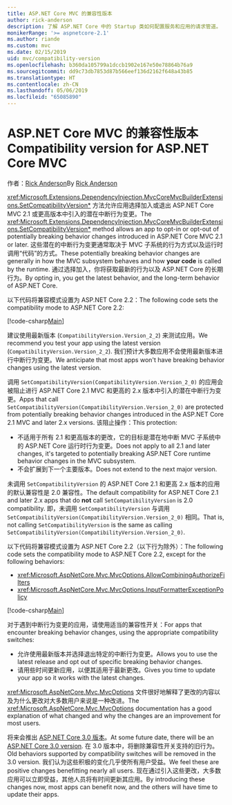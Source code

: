 ```yaml
---
title: ASP.NET Core MVC 的兼容性版本
author: rick-anderson
description: 了解 ASP.NET Core 中的 Startup 类如何配置服务和应用的请求管道。
monikerRange: '>= aspnetcore-2.1'
ms.author: riande
ms.custom: mvc
ms.date: 02/15/2019
uid: mvc/compatibility-version
ms.openlocfilehash: b360da105799a1dccb1902e167e50e78864b76a9
ms.sourcegitcommit: dd9c73db7853d87b566eef136d2162f648a43b85
ms.translationtype: HT
ms.contentlocale: zh-CN
ms.lasthandoff: 05/06/2019
ms.locfileid: "65085890"
---
```

# <a name="compatibility-version-for-aspnet-core-mvc"></a><span data-ttu-id="aa68b-103">ASP.NET Core MVC 的兼容性版本</span><span class="sxs-lookup"><span data-stu-id="aa68b-103">Compatibility version for ASP.NET Core MVC</span></span>

<span data-ttu-id="aa68b-104">作者：[Rick Anderson](https://twitter.com/RickAndMSFT)</span><span class="sxs-lookup"><span data-stu-id="aa68b-104">By [Rick Anderson](https://twitter.com/RickAndMSFT)</span></span>

<span data-ttu-id="aa68b-105"><xref:Microsoft.Extensions.DependencyInjection.MvcCoreMvcBuilderExtensions.SetCompatibilityVersion*> 方法允许应用选择加入或退出 ASP.NET Core MVC 2.1 或更高版本中引入的潜在中断行为变更。</span><span class="sxs-lookup"><span data-stu-id="aa68b-105">The <xref:Microsoft.Extensions.DependencyInjection.MvcCoreMvcBuilderExtensions.SetCompatibilityVersion*> method allows an app to opt-in or opt-out of potentially breaking behavior changes introduced in ASP.NET Core MVC 2.1 or later.</span></span> <span data-ttu-id="aa68b-106">这些潜在的中断行为变更通常取决于 MVC 子系统的行为方式以及运行时调用“代码”的方式。</span><span class="sxs-lookup"><span data-stu-id="aa68b-106">These potentially breaking behavior changes are generally in how the MVC subsystem behaves and how **your code** is called by the runtime.</span></span> <span data-ttu-id="aa68b-107">通过选择加入，你将获取最新的行为以及 ASP.NET Core 的长期行为。</span><span class="sxs-lookup"><span data-stu-id="aa68b-107">By opting in, you get the latest behavior, and the long-term behavior of ASP.NET Core.</span></span>

<span data-ttu-id="aa68b-108">以下代码将兼容模式设置为 ASP.NET Core 2.2：</span><span class="sxs-lookup"><span data-stu-id="aa68b-108">The following code sets the compatibility mode to ASP.NET Core 2.2:</span></span>

[!code-csharp[Main](compatibility-version/samples/2.x/CompatibilityVersionSample/Startup.cs?name=snippet1)]

<span data-ttu-id="aa68b-109">建议使用最新版本 (`CompatibilityVersion.Version_2_2`) 来测试应用。</span><span class="sxs-lookup"><span data-stu-id="aa68b-109">We recommend you test your app using the latest version (`CompatibilityVersion.Version_2_2`).</span></span> <span data-ttu-id="aa68b-110">我们预计大多数应用不会使用最新版本进行中断行为变更。</span><span class="sxs-lookup"><span data-stu-id="aa68b-110">We anticipate that most apps won't have breaking behavior changes using the latest version.</span></span>

<span data-ttu-id="aa68b-111">调用 `SetCompatibilityVersion(CompatibilityVersion.Version_2_0)` 的应用会被阻止进行 ASP.NET Core 2.1 MVC 和更高的 2.x 版本中引入的潜在中断行为变更。</span><span class="sxs-lookup"><span data-stu-id="aa68b-111">Apps that call `SetCompatibilityVersion(CompatibilityVersion.Version_2_0)` are protected from potentially breaking behavior changes introduced in the ASP.NET Core 2.1 MVC and later 2.x versions.</span></span> <span data-ttu-id="aa68b-112">该阻止操作：</span><span class="sxs-lookup"><span data-stu-id="aa68b-112">This protection:</span></span>

* <span data-ttu-id="aa68b-113">不适用于所有 2.1 和更高版本的更改，它的目标是潜在地中断 MVC 子系统中的 ASP.NET Core 运行时行为变更。</span><span class="sxs-lookup"><span data-stu-id="aa68b-113">Does not apply to all 2.1 and later changes, it's targeted to potentially breaking ASP.NET Core runtime behavior changes in the MVC subsystem.</span></span>
* <span data-ttu-id="aa68b-114">不会扩展到下一个主要版本。</span><span class="sxs-lookup"><span data-stu-id="aa68b-114">Does not extend to the next major version.</span></span>

<span data-ttu-id="aa68b-115">未调用 `SetCompatibilityVersion` 的 ASP.NET Core 2.1 和更高 2.x 版本的应用的默认兼容性是 2.0 兼容性。</span><span class="sxs-lookup"><span data-stu-id="aa68b-115">The default compatibility for ASP.NET Core 2.1 and later 2.x apps that do **not** call `SetCompatibilityVersion` is 2.0 compatibility.</span></span> <span data-ttu-id="aa68b-116">即，未调用 `SetCompatibilityVersion` 与调用 `SetCompatibilityVersion(CompatibilityVersion.Version_2_0)` 相同。</span><span class="sxs-lookup"><span data-stu-id="aa68b-116">That is, not calling `SetCompatibilityVersion` is the same as calling `SetCompatibilityVersion(CompatibilityVersion.Version_2_0)`.</span></span>

<span data-ttu-id="aa68b-117">以下代码将兼容模式设置为 ASP.NET Core 2.2（以下行为除外）：</span><span class="sxs-lookup"><span data-stu-id="aa68b-117">The following code sets the compatibility mode to ASP.NET Core 2.2, except for the following behaviors:</span></span>

* <xref:Microsoft.AspNetCore.Mvc.MvcOptions.AllowCombiningAuthorizeFilters>
* <xref:Microsoft.AspNetCore.Mvc.MvcOptions.InputFormatterExceptionPolicy>

[!code-csharp[Main](compatibility-version/samples/2.x/CompatibilityVersionSample/Startup2.cs?name=snippet1)]

<span data-ttu-id="aa68b-118">对于遇到中断行为变更的应用，请使用适当的兼容性开关：</span><span class="sxs-lookup"><span data-stu-id="aa68b-118">For apps that encounter breaking behavior changes, using the appropriate compatibility switches:</span></span>

* <span data-ttu-id="aa68b-119">允许使用最新版本并选择退出特定的中断行为变更。</span><span class="sxs-lookup"><span data-stu-id="aa68b-119">Allows you to use the latest release and opt out of specific breaking behavior changes.</span></span>
* <span data-ttu-id="aa68b-120">请用些时间更新应用，以便其适用于最新更改。</span><span class="sxs-lookup"><span data-stu-id="aa68b-120">Gives you time to update your app so it works with the latest changes.</span></span>

<span data-ttu-id="aa68b-121"><xref:Microsoft.AspNetCore.Mvc.MvcOptions> 文件很好地解释了更改的内容以及为什么更改对大多数用户来说是一种改进。</span><span class="sxs-lookup"><span data-stu-id="aa68b-121">The <xref:Microsoft.AspNetCore.Mvc.MvcOptions> documentation has a good explanation of what changed and why the changes are an improvement for most users.</span></span>

<span data-ttu-id="aa68b-122">将来会推出 [ASP.NET Core 3.0 版本](https://github.com/aspnet/Home/wiki/Roadmap)。</span><span class="sxs-lookup"><span data-stu-id="aa68b-122">At some future date, there will be an [ASP.NET Core 3.0 version](https://github.com/aspnet/Home/wiki/Roadmap).</span></span> <span data-ttu-id="aa68b-123">在 3.0 版本中，将删除兼容性开关支持的旧行为。</span><span class="sxs-lookup"><span data-stu-id="aa68b-123">Old behaviors supported by compatibility switches will be removed in the 3.0 version.</span></span> <span data-ttu-id="aa68b-124">我们认为这些积极的变化几乎使所有用户受益。</span><span class="sxs-lookup"><span data-stu-id="aa68b-124">We feel these are positive changes benefitting nearly all users.</span></span> <span data-ttu-id="aa68b-125">现在通过引入这些更改，大多数应用可以立即受益，其他人员将有时间更新其应用。</span><span class="sxs-lookup"><span data-stu-id="aa68b-125">By introducing these changes now, most apps can benefit now, and the others will have time to update their apps.</span></span>
